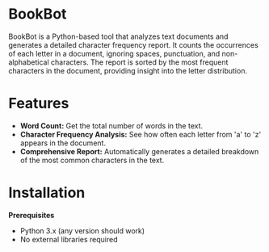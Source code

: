 # BookBot
BookBot is a Python-based tool that analyzes text documents and generates a detailed character frequency report. It counts the occurrences of each letter in a document, ignoring spaces, punctuation, and non-alphabetical characters. The report is sorted by the most frequent characters in the document, providing insight into the letter distribution.

# Features
- **Word Count:** Get the total number of words in the text.
- **Character Frequency Analysis:** See how often each letter from 'a' to 'z' appears in the document.
- **Comprehensive Report:** Automatically generates a detailed breakdown of the most common characters in the text.

# Installation
**Prerequisites**
- Python 3.x (any version should work)
- No external libraries required
